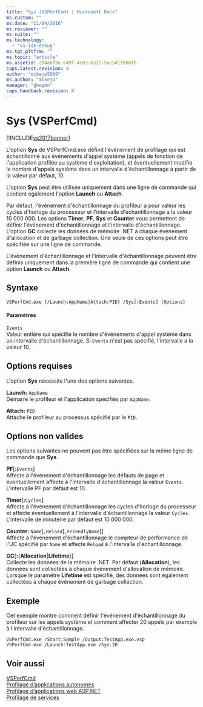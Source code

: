 ```yaml
---
title: "Sys (VSPerfCmd) | Microsoft Docs"
ms.custom: ""
ms.date: "11/04/2016"
ms.reviewer: ""
ms.suite: ""
ms.technology: 
  - "vs-ide-debug"
ms.tgt_pltfrm: ""
ms.topic: "article"
ms.assetid: 294a6f9e-b49f-4c83-b322-5ac5411b66fb
caps.latest.revision: 8
author: "mikejo5000"
ms.author: "mikejo"
manager: "ghogen"
caps.handback.revision: 8
---
```

# Sys (VSPerfCmd)
[!INCLUDE[vs2017banner](../code-quality/includes/vs2017banner.md)]

L'option **Sys** de VSPerfCmd.exe définit l'événement de profilage qui est échantillonné aux événements d'appel système \(appels de fonction de l'application profilée au système d'exploitation\), et éventuellement modifie le nombre d'appels système dans un intervalle d'échantillonnage à partir de la valeur par défaut, 10.  
  
 L'option **Sys** peut être utilisée uniquement dans une ligne de commande qui contient également l'option **Launch** ou **Attach**.  
  
 Par défaut, l'événement d'échantillonnage du profileur a pour valeur les cycles d'horloge du processeur et l'intervalle d'échantillonnage a la valeur 10 000 000.  Les options **Timer**, **PF**, **Sys** et **Counter** vous permettent de définir l'événement d'échantillonnage et l'intervalle d'échantillonnage.  L'option **GC** collecte les données de mémoire .NET à chaque événement d'allocation et de garbage collection.  Une seule de ces options peut être spécifiée sur une ligne de commande.  
  
 L'événement d'échantillonnage et l'intervalle d'échantillonnage peuvent être définis uniquement dans la première ligne de commande qui contient une option **Launch** ou **Attach**.  
  
## Syntaxe  
  
```  
VSPerfCmd.exe {/Launch:AppName|Attach:PID} /Sys[:Events] [Options]  
```  
  
#### Paramètres  
 `Events`  
 Valeur entière qui spécifie le nombre d'événements d'appel système dans un intervalle d'échantillonnage.  Si `Events` n'est pas spécifié, l'intervalle a la valeur 10.  
  
## Options requises  
 L'option **Sys** nécessite l'une des options suivantes.  
  
 **Launch:** `AppName`  
 Démarre le profileur et l'application spécifiés par `AppName`.  
  
 **Attach:** `PID`  
 Attache le profileur au processus spécifié par le `PID`.  
  
## Options non valides  
 Les options suivantes ne peuvent pas être spécifiées sur la même ligne de commande que **Sys**.  
  
 **PF**\[**:**`Events`\]  
 Affecte à l'événement d'échantillonnage les défauts de page et éventuellement affecte à l'intervalle d'échantillonnage la valeur `Events`.  L'intervalle PF par défaut est 10.  
  
 **Timer**\[**:**`Cycles`\]  
 Affecte à l'événement d'échantillonnage les cycles d'horloge du processeur et affecte éventuellement à l'intervalle d'échantillonnage la valeur `Cycles`.  L'intervalle de minuterie par défaut est 10 000 000.  
  
 **Counter:** `Name`\[`,Reload`\[`,FriendlyName`\]\]  
 Affecte à l'événement d'échantillonnage le compteur de performance de l'UC spécifié par `Name` et affecte `Reload` à l'intervalle d'échantillonnage.  
  
 **GC**\[**:**{**Allocation**&#124;**Lifetime**}\]  
 Collecte les données de la mémoire .NET.  Par défaut \(**Allocation**\), les données sont collectées à chaque événement d'allocation de mémoire.  Lorsque le paramètre **Lifetime** est spécifié, des données sont également collectées à chaque événement de garbage collection.  
  
## Exemple  
 Cet exemple montre comment définir l'événement d'échantillonnage du profileur sur les appels système et comment affecter 20 appels par exemple à l'intervalle d'échantillonnage.  
  
```  
VSPerfCmd.exe /Start:Sample /Output:TestApp.exe.vsp  
VSPerfCmd.exe /Launch:TestApp.exe /Sys:20  
```  
  
## Voir aussi  
 [VSPerfCmd](../profiling/vsperfcmd.md)   
 [Profilage d’applications autonomes](../profiling/command-line-profiling-of-stand-alone-applications.md)   
 [Profilage d’applications web ASP.NET](../profiling/command-line-profiling-of-aspnet-web-applications.md)   
 [Profilage de services](../profiling/command-line-profiling-of-services.md)